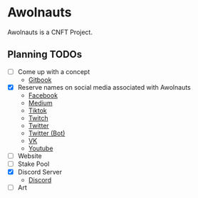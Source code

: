 # Awolnauts

Awolnauts is a CNFT Project.


## Planning TODOs

- [ ] Come up with a concept
  - [Gitbook](https://awolnauts.gitbook.io/awolnauts/)
- [x] Reserve names on social media associated with Awolnauts
  - [Facebook](https://www.facebook.com/awolnauts)
  - [Medium](https://medium.com/@awolnauts)
  - [Tiktok](https://www.tiktok.com/@awolnauts)
  - [Twitch](https://www.twitch.com/awolnauts)
  - [Twitter](https://www.twitter.com/awolnauts)
  - [Twitter (Bot)](https://www.twitter.com/awolnautilus)
  - [VK](https://vk.com/id750498107)
  - [Youtube](https://www.youtube.com/channel/UCNNIgByK3uoqDTx6yjmiQ0A)
- [ ] Website
- [ ] Stake Pool
- [x] Discord Server
  - [Discord](https://discord.gg/8KXkE97puQ)
- [ ] Art
